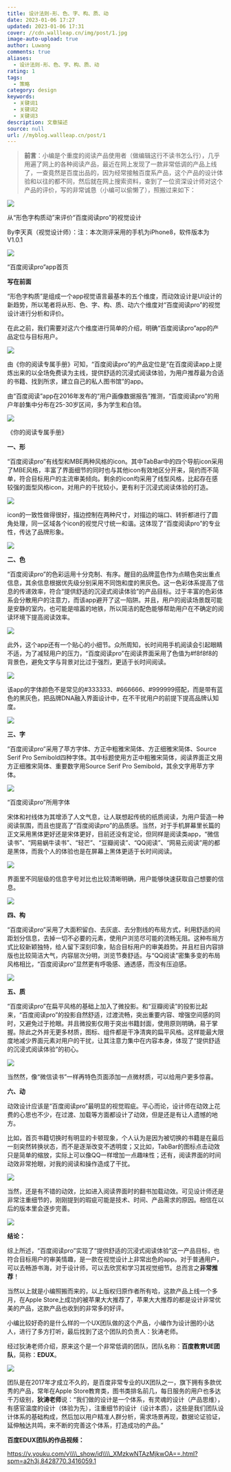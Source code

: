 ```yaml
---
title: 设计法则-形、色、字、构、质、动
date: 2023-01-06 17:27
updated: 2023-01-06 17:31
cover: //cdn.wallleap.cn/img/post/1.jpg
image-auto-upload: true
author: Luwang
comments: true
aliases:
  - 设计法则-形、色、字、构、质、动
rating: 1
tags:
  - 策略
category: design
keywords:
  - 关键词1
  - 关键词2
  - 关键词3
description: 文章描述
source: null
url: //myblog.wallleap.cn/post/1
---
```


> **前言**：小编是个重度的阅读产品使用者（做编辑这行不读书怎么行），几乎用遍了网上的各种阅读产品，最近在网上发现了一款非常低调的产品上线了，一查竟然是百度出品的，因为经常接触百度系产品，这个产品的设计体验和以往的都不同，然后就在网上搜索资料，查到了一位资深设计师对这个产品的评价，写的非常诚恳（小编可以偷懒了），照搬过来如下：

![](https://cdn.wallleap.cn/img/pic/illustration/202301061729841.jpeg)

从“形色字构质动”来评价“百度阅读pro”的视觉设计

By李天真（视觉设计师）：注：本次测评采用的手机为iPhone8，软件版本为V1.0.1

![](https://cdn.wallleap.cn/img/pic/illustration/202301061729842.jpeg)

“百度阅读pro”app首页

**写在前面**

“形色字构质”是组成一个app视觉语言最基本的五个维度，而动效设计是UI设计的新趋势，所以笔者将从形、色、字、构、质、动六个维度对“百度阅读pro”的视觉设计进行分析和评价。

在此之前，我们需要对这六个维度进行简单的介绍，明确“百度阅读pro”app的产品定位与目标用户。

![](https://cdn.wallleap.cn/img/pic/illustration/202301061729843.jpeg)

由《你的阅读专属手册》可知，“百度阅读pro”的产品定位是“在百度阅读app上提炼出来的以全场免费读为主线，提供舒适的沉浸式阅读体验，为用户推荐最为合适的书籍、找到所求，建立自己的私人图书馆”的app。

由“百度阅读”app在2016年发布的“用户画像数据报告”推测，“百度阅读pro”的用户年龄集中分布在25-30岁区间，多为学生和白领。

![](https://cdn.wallleap.cn/img/pic/illustration/202301061729844.jpeg)

《你的阅读专属手册》

**一、形**

“百度阅读pro”有线型和MBE两种风格的icon。其中TabBar中的四个导航icon采用了MBE风格，丰富了界面细节的同时也与其他icon有效地区分开来，简约而不简单，符合目标用户的主流审美倾向。剩余的icon均采用了线型风格，比起存在感较强的面型风格icon，对用户的干扰较小，更有利于沉浸式阅读体验的打造。

![](https://cdn.wallleap.cn/img/pic/illustration/202301061729845.jpeg)

icon的一致性做得很好，描边控制在两种尺寸，对描边的端口、转折都进行了圆角处理，同一区域各个icon的视觉尺寸统一和谐。这体现了“百度阅读pro”的专业性，传达了品牌形象。

![](https://cdn.wallleap.cn/img/pic/illustration/202301061729846.jpeg)

**二、色**

“百度阅读pro”的色彩运用十分克制、有序。醒目的品牌蓝色作为点睛色突出重点信息，其余信息根据优先级分别采用不同饱和度的黑灰色。这一色彩体系提高了信息的传递效率，符合“提供舒适的沉浸式阅读体验”的产品目标。过于丰富的色彩体系会分散用户的注意力，而该app避开了这一陷阱。并且，用户的阅读场景既可能是安静的室内，也可能是喧嚣的地铁，所以简洁的配色能够帮助用户在不确定的阅读环境下提高阅读效率。

![](https://cdn.wallleap.cn/img/pic/illustration/202301061729847.jpeg)

此外，这个app还有一个贴心的小细节。众所周知，长时间用手机阅读会引起眼睛不适，为了减轻用户的压力，“百度阅读pro”在阅读界面采用了色值为#f8f8f8的背景色，避免文字与背景对比过于强烈，更适于长时间阅读。

![](https://cdn.wallleap.cn/img/pic/illustration/202301061729848.jpeg)

该app的字体颜色不是常见的#333333、#666666、#999999搭配，而是带有蓝色的黑灰色，把品牌DNA融入界面设计中，在不干扰用户的前提下提高品牌认知度。

![](https://cdn.wallleap.cn/img/pic/illustration/202301061729849.jpeg)

**三、字**

“百度阅读pro”采用了苹方字体、方正中粗雅宋简体、方正细雅宋简体、Source Serif Pro Semibold四种字体。其中标题使用方正中粗雅宋简体，阅读界面正文用方正细雅宋简体、重要数字用Source Serif Pro Semibold，其余文字用苹方字体。

![](https://cdn.wallleap.cn/img/pic/illustration/202301061729850.jpeg)

“百度阅读pro”所用字体

宋体和衬线体为其增添了人文气息，让人联想起传统的纸质阅读，为用户营造一种阅读氛围，而且也提高了“百度阅读pro”的品质感。当然，对于手机屏幕里长篇的正文采用黑体更好还是宋体更好，目前还没有定论，但同样是阅读类app，“微信读书”、“网易蜗牛读书”、“轻芒”、“豆瓣阅读”、“QQ阅读”、“网易云阅读”用的都是黑体，而我个人的体验也是在屏幕上黑体更适于长时间阅读。

![](https://cdn.wallleap.cn/img/pic/illustration/202301061729851.jpeg)

界面里不同层级的信息字号对比也比较清晰明确，用户能够快速获取自己想要的信息。

![](https://cdn.wallleap.cn/img/pic/illustration/202301061729852.jpeg)

**四、构**

“百度阅读pro”采用了大面积留白、去灰底、去分割线的布局方式，利用舒适的间距划分信息，去掉一切不必要的元素，使用户浏览尽可能的流畅无阻。这种布局方式比较新颖独特，给人留下深刻印象，贴合目标用户的审美趋势。并且栏目内容排版也比较简洁大气，内容层次分明，浏览节奏舒适。与“QQ阅读”密集多变的布局风格相比，“百度阅读pro”显然更有呼吸感、通透感，而没有压迫感。

![](https://cdn.wallleap.cn/img/pic/illustration/202301061729853.jpeg)

**五、质**

“百度阅读pro”在扁平风格的基础上加入了微投影。和“豆瓣阅读”的投影比起来，“百度阅读pro”的投影自然舒适，过渡流畅，突出重要内容、增强空间感的同时，又避免过于抢眼。并且微投影仅用于突出书籍封面，使用原则明确，易于掌握。除此之外并无更多材质，图标、组件都是干净清爽的扁平风格。这样能最大限度地减少界面元素对用户的干扰，让其注意力集中在内容本身，体现了“提供舒适的沉浸式阅读体验”的初心。

![](https://cdn.wallleap.cn/img/pic/illustration/202301061729854.jpeg)

当然然，像“微信读书”一样再特色页面添加一点微材质，可以给用户更多惊喜。

**六、动**

动效设计应该是“百度阅读pro”最明显的视觉瑕疵。平心而论，设计师在动效上花费的心思也不少，在过渡、加载等方面都设计了动效，但是还是有让人遗憾的地方。

比如，首页书籍切换时有明显的卡顿现象，个人认为是因为被切换的书籍是在最后一刻突然转换状态，而不是逐渐改变不透明度；又比如，TabBar的图标点击动效只是简单的缩放，实际上可以像QQ一样增加一点趣味性；还有，阅读界面的时间动效非常抢眼，对我的阅读和操作造成了干扰。

![](https://cdn.wallleap.cn/img/pic/illustration/202301061729855.jpeg)

当然，还是有不错的动效，比如进入阅读界面时的翻书加载动效。可见设计师还是非常注重细节的，刚刚提到的瑕疵可能是技术、时间、产品需求的原因。相信在以后的版本里会逐步完善。

![](https://cdn.wallleap.cn/img/pic/illustration/202301061729856.jpeg)

**结论：**

综上所述，“百度阅读pro”实现了“提供舒适的沉浸式阅读体验”这一产品目标，也符合目标用户的审美情趣，是一款在视觉设计上非常出色的app。对于普通用户，可以去畅游书海，对于设计师，可以去欣赏和学习其视觉细节。总而言之**非常推荐**！

当然以上就是小编照搬而来的，以上版权归原作者所有哈，这款产品上线一个多月，在Apple Store上成功的被苹果大大推荐了，苹果大大推荐的都是设计非常优美的产品，这款产品也收到的非常多的好评。

小编比较好奇的是什么样的一个UX团队做的这个产品，小编作为设计圈的小达人，进行了多方打听，最后找到了这个团队的负责人：狄涛老师。

经过狄涛老师介绍，原来这个是一个非常低调的团队，团队名称：**百度教育UE团队**，简称：**EDUX**。

![](https://cdn.wallleap.cn/img/pic/illustration/202301061731634.png)

团队是在2017年才成立不久的，是百度非常专业的UX团队之一，旗下拥有多款优秀的产品，常年在Apple Store教育类，图书类排名前几，每日服务的用户也多达千万级别，**狄涛老师**说：“我们做的设计是一个体系，有灵魂的设计（产品思维），有感官温度的设计（体验为先），注重细节的设计（设计本质），这些是我们团队设计体系的基础构成，然后加以用户精准人群分析，需求场景再现，数据论证验证，延伸触达共鸣，来不断的完善这个体系，打造成功的产品。”

**百度EDUX团队的作品视频：**

<https://v.youku.com/v\\\\_show/id\\\\_XMzkwNTAzMjkwOA==.html?spm=a2h3j.8428770.3416059.1>
